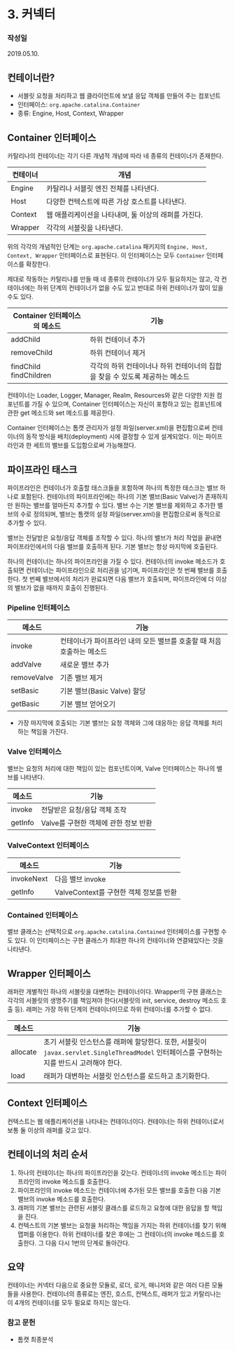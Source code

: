 # 3. 커넥터
### 작성일
2019.05.10.

## 컨테이너란?
- 서블릿 요청을 처리하고 웹 클라이언트에 보낼 응답 객체를 만들어 주는 컴포넌트
- 인터페이스: `org.apache.catalina.Container`
- 종류: Engine, Host, Context, Wrapper


## Container 인터페이스
카탈리나의 컨테이너는 각기 다른 개념적 개념에 따라 네 종류의 컨테이너가 존재한다.

컨테이너 | 개념
--- | ---
Engine | 카탈리나 서블릿 엔진 전체를 나타낸다.
Host | 다양한 컨텍스트에 따른 가상 호스트를 나타낸다.
Context | 웹 애플리케이션을 나타내며, 둘 이상의 래퍼를 가진다.
Wrapper | 각각의 서블릿을 나타낸다.

위의 각각의 개념적인 단계는 `org.apache.catalina` 패키지의 `Engine, Host, Context, Wrapper` 인터페이스로 표현된다. 이 인터페이스는 모두 `Container` 인터페이스를 확장한다.

제대로 작동하는 카탈리나를 만들 때 네 종류의 컨테이너가 모두 필요하지는 않고, 각 컨테이너에는 하위 단계의 컨테이너가 없을 수도 있고 반대로 하위 컨테이너가 많이 있을 수도 있다.

Container 인터페이스의 메소드 | 기능
--- | ---
addChild | 하위 컨테이너 추가
removeChild | 하위 컨테이너 제거
findChild<br>findChildren | 각각의 하위 컨테이너나 하위 컨테이너의 집합을 찾을 수 있도록 제공하는 메소드

컨테이너는 Loader, Logger, Manager, Realm, Resources와 같은 다양한 지원 컴포넌트를 가질 수 있으며, Container 인터페이스는 자신이 포함하고 있는 컴포넌트에 관한 get 메소드와 set 메소드를 제공한다.

Container 인터페이스는 톰캣 관리자가 설정 파일(server.xml)을 편집함으로써 컨테이너의 동작 방식을 배치(deployment) 시에 결정할 수 있게 설계되었다. 이는 파이프라인과 한 세트의 밸브를 도입함으로써 가능해졌다.


## 파이프라인 태스크
파이프라인은 컨테이너가 호출할 태스크들을 포함하며 하나의 특정한 태스크는 밸브 하나로 포함된다. 컨테이너의 파이프라인에는 하나의 기본 밸브(Basic Valve)가 존재하지만 원하는 밸브를 얼마든지 추가할 수 있다. 밸브 수는 기본 밸브를 제외하고 추가한 밸브의 수로 정의되며, 밸브는 톰캣의 설정 파일(server.xml)을 편집함으로써 동적으로 추가할 수 있다.

밸브는 전달받은 요청/응답 객체를 조작할 수 있다. 하나의 밸브가 처리 작업을 끝내면 파이프라인에서의 다음 밸브를 호출하게 된다. 기본 밸브는 항상 마지막에 호출된다.

하나의 컨테이너는 하나의 파이프라인을 가질 수 있다. 컨테이너의 invoke 메소드가 호출되면 컨테이너는 파이프라인으로 처리권을 넘기며, 파이프라인은 첫 번째 밸브를 호출한다. 첫 번째 밸브에서의 처리가 완료되면 다음 밸브가 호출되며, 파이프라인에 더 이상의 밸브가 없을 때까지 호출이 진행된다.

### Pipeline 인터페이스

메소드 | 기능
--- | ---
invoke | 컨테이너가 파이프라인 내의 모든 밸브를 호출할 때 처음 호출하는 메소드
addValve | 새로운 밸브 추가
removeValve | 기존 밸브 제거
setBasic | 기본 밸브(Basic Valve) 할당
getBasic | 기본 밸브 얻어오기

- 가장 마지막에 호출되는 기본 밸브는 요청 객체와 그에 대응하는 응답 객체를 처리하는 책임을 가진다.

### Valve 인터페이스
밸브는 요청의 처리에 대한 책임이 있는 컴포넌트이며, Valve 인터페이스는 하나의 밸브를 나타낸다.

메소드 | 기능
--- | ---
invoke | 전달받은 요청/응답 객체 조작
getInfo | Valve를 구현한 객체에 관한 정보 반환

### ValveContext 인터페이스

메소드 | 기능
--- | ---
invokeNext | 다음 밸브 invoke
getInfo | ValveContext를 구현한 객체 정보를 반환

### Contained 인터페이스
밸브 클래스는 선택적으로 `org.apache.catalina.Contained` 인터페이스를 구현할 수도 있다. 이 인터페이스는 구현 클래스가 최대한 하나의 컨테이너와 연결돼있다는 것을 나타낸다.


## Wrapper 인터페이스
래퍼란 개별적인 하나의 서블릿을 대변하는 컨테이너이다. Wrapper의 구현 클래스는 각각의 서블릿의 생명주기를 책임져야 한다(서블릿의 init, service, destroy 메소드 호출 등). 래퍼는 가장 하위 단계의 컨테이너이므로 하위 컨테이너를 추가할 수 없다.

메소드 | 기능
--- | ---
allocate | 초기 서블릿 인스턴스를 래퍼에 할당한다. 또한, 서블릿이 `javax.servlet.SingleThreadModel` 인터페이스를 구현하는지를 반드시 고려해야 한다.
load | 래퍼가 대변하는 서블릿 인스턴스를 로드하고 초기화한다.


## Context 인터페이스
컨텍스트는 웹 애플리케이션을 나타내는 컨테이너이다. 컨테이너는 하위 컨테이너로서 보통 둘 이상의 래퍼를 갖고 있다.

## 컨테이너의 처리 순서
1. 하나의 컨테이너는 하나의 파이프라인을 갖는다. 컨테이너의 invoke 메소드는 파이프라인의 invoke 메소드를 호출한다.
2. 파이프라인의 invoke 메소드는 컨테이너에 추가된 모든 밸브를 호출한 다음 기본 밸브의 invoke 메소드를 호출한다.
3. 래퍼의 기본 밸브는 관련된 서블릿 클래스를 로드하고 요청에 대한 응답을 할 책임을 진다.
4. 컨텍스트의 기본 밸브는 요청을 처리하는 책임을 가지는 하위 컨테이너를 찾기 위해 맵퍼를 이용한다. 하위 컨테이너를 찾은 후에는 그 컨테이너의 invoke 메소드를 호출한다. 그 다음 다시 1번의 단계로 돌아간다.


## 요약
컨테이너는 커넥터 다음으로 중요한 모듈로, 로더, 로거, 매니저와 같은 여러 다른 모듈들을 사용한다. 컨테이너의 종류로는 엔진, 호스트, 컨텍스트, 래퍼가 있고 카탈리나는 이 4개의 컨테이너를 모두 필요로 하지는 않는다.


### 참고 문헌
- 톰캣 최종분석
